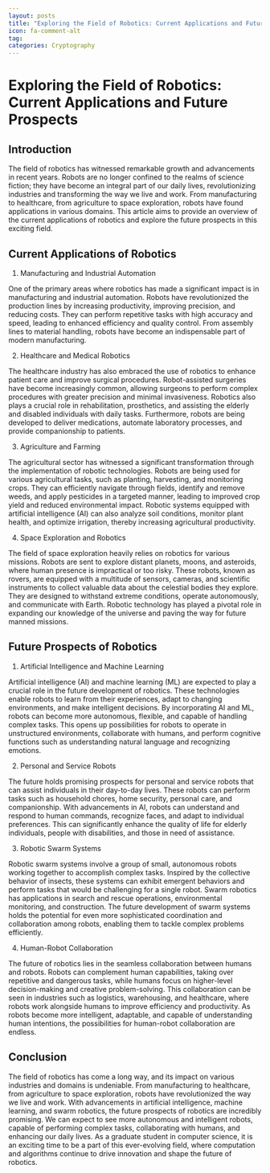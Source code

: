 ```yaml
---
layout: posts
title: "Exploring the Field of Robotics: Current Applications and Future Prospects"
icon: fa-comment-alt
tag:      
categories: Cryptography
---
```



# Exploring the Field of Robotics: Current Applications and Future Prospects

## Introduction

The field of robotics has witnessed remarkable growth and advancements in recent years. Robots are no longer confined to the realms of science fiction; they have become an integral part of our daily lives, revolutionizing industries and transforming the way we live and work. From manufacturing to healthcare, from agriculture to space exploration, robots have found applications in various domains. This article aims to provide an overview of the current applications of robotics and explore the future prospects in this exciting field.

## Current Applications of Robotics

1. Manufacturing and Industrial Automation

One of the primary areas where robotics has made a significant impact is in manufacturing and industrial automation. Robots have revolutionized the production lines by increasing productivity, improving precision, and reducing costs. They can perform repetitive tasks with high accuracy and speed, leading to enhanced efficiency and quality control. From assembly lines to material handling, robots have become an indispensable part of modern manufacturing.

2. Healthcare and Medical Robotics

The healthcare industry has also embraced the use of robotics to enhance patient care and improve surgical procedures. Robot-assisted surgeries have become increasingly common, allowing surgeons to perform complex procedures with greater precision and minimal invasiveness. Robotics also plays a crucial role in rehabilitation, prosthetics, and assisting the elderly and disabled individuals with daily tasks. Furthermore, robots are being developed to deliver medications, automate laboratory processes, and provide companionship to patients.

3. Agriculture and Farming

The agricultural sector has witnessed a significant transformation through the implementation of robotic technologies. Robots are being used for various agricultural tasks, such as planting, harvesting, and monitoring crops. They can efficiently navigate through fields, identify and remove weeds, and apply pesticides in a targeted manner, leading to improved crop yield and reduced environmental impact. Robotic systems equipped with artificial intelligence (AI) can also analyze soil conditions, monitor plant health, and optimize irrigation, thereby increasing agricultural productivity.

4. Space Exploration and Robotics

The field of space exploration heavily relies on robotics for various missions. Robots are sent to explore distant planets, moons, and asteroids, where human presence is impractical or too risky. These robots, known as rovers, are equipped with a multitude of sensors, cameras, and scientific instruments to collect valuable data about the celestial bodies they explore. They are designed to withstand extreme conditions, operate autonomously, and communicate with Earth. Robotic technology has played a pivotal role in expanding our knowledge of the universe and paving the way for future manned missions.

## Future Prospects of Robotics

1. Artificial Intelligence and Machine Learning

Artificial intelligence (AI) and machine learning (ML) are expected to play a crucial role in the future development of robotics. These technologies enable robots to learn from their experiences, adapt to changing environments, and make intelligent decisions. By incorporating AI and ML, robots can become more autonomous, flexible, and capable of handling complex tasks. This opens up possibilities for robots to operate in unstructured environments, collaborate with humans, and perform cognitive functions such as understanding natural language and recognizing emotions.

2. Personal and Service Robots

The future holds promising prospects for personal and service robots that can assist individuals in their day-to-day lives. These robots can perform tasks such as household chores, home security, personal care, and companionship. With advancements in AI, robots can understand and respond to human commands, recognize faces, and adapt to individual preferences. This can significantly enhance the quality of life for elderly individuals, people with disabilities, and those in need of assistance.

3. Robotic Swarm Systems

Robotic swarm systems involve a group of small, autonomous robots working together to accomplish complex tasks. Inspired by the collective behavior of insects, these systems can exhibit emergent behaviors and perform tasks that would be challenging for a single robot. Swarm robotics has applications in search and rescue operations, environmental monitoring, and construction. The future development of swarm systems holds the potential for even more sophisticated coordination and collaboration among robots, enabling them to tackle complex problems efficiently.

4. Human-Robot Collaboration

The future of robotics lies in the seamless collaboration between humans and robots. Robots can complement human capabilities, taking over repetitive and dangerous tasks, while humans focus on higher-level decision-making and creative problem-solving. This collaboration can be seen in industries such as logistics, warehousing, and healthcare, where robots work alongside humans to improve efficiency and productivity. As robots become more intelligent, adaptable, and capable of understanding human intentions, the possibilities for human-robot collaboration are endless.

## Conclusion

The field of robotics has come a long way, and its impact on various industries and domains is undeniable. From manufacturing to healthcare, from agriculture to space exploration, robots have revolutionized the way we live and work. With advancements in artificial intelligence, machine learning, and swarm robotics, the future prospects of robotics are incredibly promising. We can expect to see more autonomous and intelligent robots, capable of performing complex tasks, collaborating with humans, and enhancing our daily lives. As a graduate student in computer science, it is an exciting time to be a part of this ever-evolving field, where computation and algorithms continue to drive innovation and shape the future of robotics.